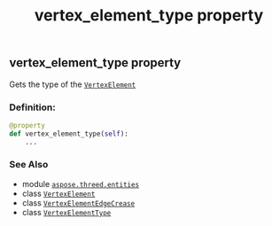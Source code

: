 ﻿---
title: vertex_element_type property
second_title: Aspose.3D for Python via .NET API References
description: 
type: docs
weight: 110
url: /python-net/aspose.threed.entities/vertexelementedgecrease/vertex_element_type/
is_root: false
---

## vertex_element_type property


Gets the type of the [`VertexElement`](/3d/python-net/aspose.threed.entities/vertexelement)
### Definition:
```python
@property
def vertex_element_type(self):
    ...
```

### See Also
* module [`aspose.threed.entities`](../../)
* class [`VertexElement`](/3d/python-net/aspose.threed.entities/vertexelement)
* class [`VertexElementEdgeCrease`](/3d/python-net/aspose.threed.entities/vertexelementedgecrease)
* class [`VertexElementType`](/3d/python-net/aspose.threed.entities/vertexelementtype)

